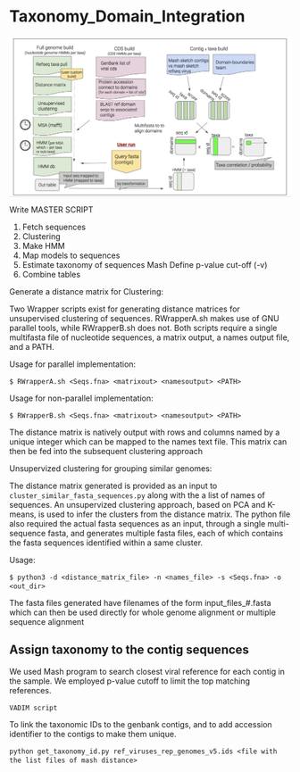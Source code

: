 # Taxonomy_Domain_Integration


<img src="./methods.png" img align="center" width="1500"/> 

Write MASTER SCRIPT
  1. Fetch sequences
  2. Clustering
  3. Make HMM
  4. Map models to sequences
  5. Estimate taxonomy of sequences
      Mash
        Define p-value cut-off (-v)
  6. Combine tables
  

Generate a distance matrix for Clustering:

Two Wrapper scripts exist for generating distance matrices for unsupervised clustering of sequences. RWrapperA.sh makes use of GNU parallel tools, while RWrapperB.sh does not. Both scripts require a single multifasta file of nucleotide sequences, a matrix output, a names output file, and a PATH.

Usage for parallel implementation:
```
$ RWrapperA.sh <Seqs.fna> <matrixout> <namesoutput> <PATH>
```

Usage for non-parallel implementation:
```
$ RWrapperB.sh <Seqs.fna> <matrixout> <namesoutput> <PATH>
```

The distance matrix is natively output with rows and columns named by a unique integer which can be mapped to the names text file. This matrix can then be fed into the subsequent clustering approach


Unsupervized clustering for grouping similar genomes:

The distance matrix generated is provided as an input to `cluster_similar_fasta_sequences.py` along with the a list of names of sequences. An unsupervized clustering approach, based on PCA and K-means, is used to infer the clusters from the distance matrix. The python file also required the actual fasta sequences as an input, through a single multi-sequence fasta, and generates multiple fasta files, each of which contains the fasta sequences identified within a same cluster.

Usage:
```
$ python3 -d <distance_matrix_file> -n <names_file> -s <Seqs.fna> -o <out_dir>
```

The fasta files generated have filenames of the form input_files_#.fasta which can then be used directly for whole genome alignment or multiple sequence alignment

## Assign taxonomy to the contig sequences
We used Mash program to search closest viral reference for each contig in the sample. We employed p-value cutoff to limit the top matching references. 
```
VADIM script
```
To link the taxonomic IDs to the genbank contigs, and to add accession identifier to the contigs to make them unique. 
```
python get_taxonomy_id.py ref_viruses_rep_genomes_v5.ids <file with the list files of mash distance>
```

